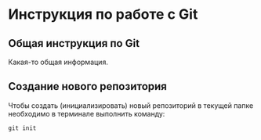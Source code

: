 # **Инструкция по работе с Git**

## Общая инструкция по Git ##

Какая-то общая информация.

## Создание нового репозитория ##

Чтобы создать (инициализировать) новый репозиторий в текущей папке необходимо в терминале выполнить команду:

    git init
